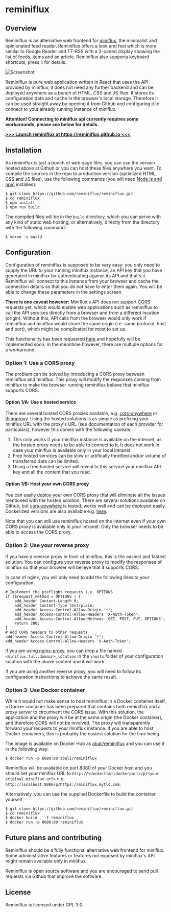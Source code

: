 # reminiflux

## Overview

Reminiflux is an alternative web frontend for [miniflux](https://github.com/miniflux/miniflux), the minimalist and opinionated feed reader. Reminiflux offers a look and feel which is more similar to Google Reader and TT-RSS with a 3-paned display showing the list of feeds, items and an article. Reminiflux also supports keyboard shortcuts, press `h` for details.

![Screenshot](https://raw.githubusercontent.com/reminiflux/reminiflux/source/docs/screenshot.png)

Reminiflux is pure web application written in React that uses the API provided by miniflux, it does not need any further backend and can be deployed anywhere as a bunch of HTML, CSS and JS files. It stores its configuration data and cache in the browser's local storage. Therefore it can be used straight away by opening it from Github and configuring it to connect to your already running instance of miniflux.

**Attention! Connecting to miniflux api currently requires some workarounds, please see below for details.**

[**>>> Launch reminiflux at https://reminiflux.github.io <<<**](https://reminiflux.github.io)

## Installation

As reminiflux is just a bunch of web page files, you can use the version hosted above at Github or you can host these files anywhere you want. To compile the sources in the repo to production version (optimized HTML, CSS and JS files), use the following commands (you will need [Node.js and npm](https://nodejs.org/) installed):
 
    $ git clone https://github.com/reminiflux/reminiflux.git
	$ cd reminiflux
	$ npm install
	$ npm run build

The compiled files will be in the `build` directory, which you can serve with any kind of static web hosting, or alternatively, directly from the directory with the following command:

    $ serve -s build

## Configuration

Configuration of reminiflux is supposed to be very easy: you only need to supply the URL to your running miniflux instance, an API key that you have generated in miniflux for authenticating against its API and that's it. Reminiflux will connect to this instance from your browser and cache the connection details so that you do not have to enter them again. You will be able to change these parameters in the settings screen.

**There is one caveat however:** Miniflux's API does not support [CORS](https://developer.mozilla.org/en-US/docs/Web/HTTP/CORS) requests yet, which would enable web applications such as reminiflux to call the API services directly from a browser and from a different location (origin). Without this, API calls from the browser would only work if reminiflux and miniflux would share the same origin (i.e. same protocol, host and port), which might be complicated for most to set up.

This functionality has been requested [here](https://github.com/miniflux/miniflux/issues/675) and hopefully will be implemented soon; in the meantime however, there are multiple options for a workaround.

### Option 1: Use a CORS proxy

The problem can be solved by introducing a CORS proxy between reminiflux and miniflux. This proxy will modify the responses coming from miniflux to make the browser running reminiflux believe that miniflux supports CORS.

#### Option 1/A: Use a hosted service

There are several hosted CORS proxies available, e.g. [cors-anywhere](https://cors-anywhere.herokuapp.com/) or [thingproxy](https://github.com/Freeboard/thingproxy). Using the hosted solutions is as simple as prefixing your miniflux URL with the proxy's URL (see documentation of each provider for particulars), however this comes with the following caveats:
1. This only works if your miniflux instance is available on the internet, as the hosted proxy needs to be able to connect to it. It does not work in case your miniflux is available only in your local intranet.
2. Free hosted services can be slow or artifically throttled and/or volume of transferred data can be limited.
3. Using a free hosted service will reveal to this service your miniflux API key and all the content that you read.

#### Option 1/B: Host your own CORS proxy

You can easily deploy your own CORS proxy that will eliminate all the issues mentioned with the hosted solution. There are several solutions available on Github, but [cors-anywhere](https://github.com/Rob--W/cors-anywhere) is tested, works well and can be deployed easily. Dockerized versions are also available e.g. [here](https://github.com/yasinuslu/docker-cors-anywhere).

Note that you can still use reminiflux hosted on the internet even if your own CORS proxy is available only in your intranet. Only the browser needs to be able to access the CORS proxy.

### Option 2: Use your reverse proxy

If you have a reverse proxy in front of miniflux, this is the easiest and fastest solution. You can configure your reverse proxy to modify the responses of miniflux so that your browser will believe that it supports CORS.

In case of nginx, you will only need to add the following lines to your configuration:

    # Implement the preflight requests i.e. OPTIONS
    if ($request_method = OPTIONS ) {
        add_header Content-Length 0;
        add_header Content-Type text/plain;
        add_header Access-Control-Allow-Origin '*';
        add_header Access-Control-Allow-Headers 'X-Auth-Token';
        add_header Access-Control-Allow-Methods 'GET, POST, PUT, OPTIONS';
        return 200;
    }
    # Add CORS headers to other requests
    add_header Access-Control-Allow-Origin '*';
    add_header Access-Control-Allow-Headers 'X-Auth-Token';

If you are using [nginx-proxy](https://github.com/nginx-proxy/nginx-proxy), you can drop a file named `<miniflux.full.domain>_location` in the `vhosts` folder of your configuration location with the above content and it will work.

If you are using another reverse proxy, you will need to follow its configuration instructions to achieve the same result.

### Option 3: Use Docker container

While it would not make sense to host reminiflux in a Docker container itself, a Docker container has been prepared that contains both reminiflux and a proxy server to circumvent the CORS issue. With this solution, the application and the proxy will be at the same origin (the Docker container), and therefore CORS will not be involved. The proxy will transparently forward your requests to your miniflux instance. If you are able to host Docker containers, this is probably the easiest solution for the time being.

The image is available on Docker Hub as [abali/reminiflux](https://hub.docker.com/repository/docker/abali/reminiflux) and you can use it in the following way:

    $ docker run -p 8080:80 abali/reminiflux

Reminiflux will be available on port 8080 of your Docker host and you should set your miniflux URL to `http://<dockerhost:dockerport>/p/<your original miniflux url>` e.g. `http://localhost:8080/p/https://miniflux.mytld.com`.

Alternatively, you can use the supplied Dockerfile to build the container yourself:

    $ git clone https://github.com/reminiflux/reminiflux.git
    $ cd reminiflux
    $ docker build . -t reminiflux
    $ docker run -p 8080:80 reminiflux

## Future plans and contributing

Reminiflux should be a fully functional alternative web frontend for miniflux. Some administrative features or features not exposed by miniflux's API might remain available only in miniflux.

Reminiflux is open source software and you are encouraged to send pull requests via Github that improve the software.

## License

Reminiflux is licensed under GPL 3.0.
